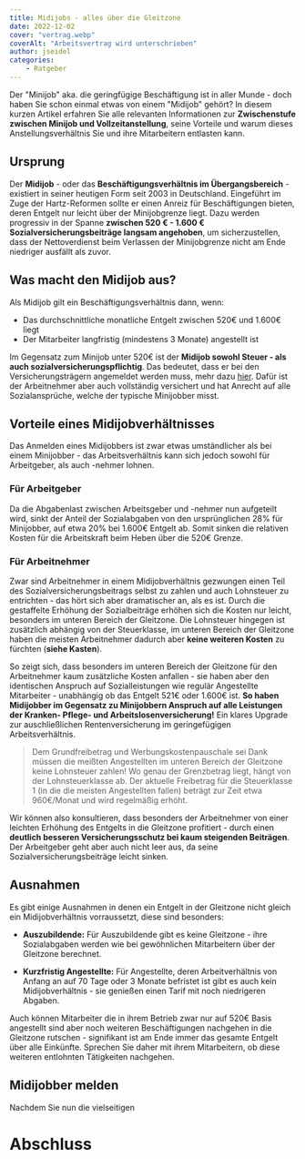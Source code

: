 ```yaml
---
title: Midijobs - alles über die Gleitzone
date: 2022-12-02
cover: "vertrag.webp"
coverAlt: "Arbeitsvertrag wird unterschrieben"
author: jseidel
categories:
    - Ratgeber
---
```


Der "Minijob" aka. die geringfügige Beschäftigung ist in aller Munde - doch
haben Sie schon einmal etwas von einem "Midijob" gehört? In diesem kurzen
Artikel erfahren Sie alle relevanten Informationen zur **Zwischenstufe zwischen
Minijob und Vollzeitanstellung**, seine Vorteile und warum dieses
Anstellungsverhältnis Sie und ihre Mitarbeitern entlasten kann. 

## Ursprung

Der **Midijob** - oder das **Beschäftigungsverhältnis im Übergangsbereich** -
existiert in seiner heutigen Form seit 2003 in Deutschland. Eingeführt im Zuge
der Hartz-Reformen sollte er einen Anreiz für Beschäftigungen bieten, deren
Entgelt nur leicht über der Minijobgrenze liegt. Dazu werden progressiv in der
Spanne **zwischen 520 € - 1.600 € Sozialversicherungsbeiträge langsam angehoben**, um
sicherzustellen, dass der Nettoverdienst beim Verlassen der Minijobgrenze nicht
am Ende niedriger ausfällt als zuvor.  

## Was macht den Midijob aus?

Als Midijob gilt ein Beschäftigungsverhältnis dann, wenn:
- Das durchschnittliche monatliche Entgelt zwischen 520€ und 1.600€ liegt
- Der Mitarbeiter langfristig (mindestens 3 Monate) angestellt ist

Im Gegensatz zum Minijob unter 520€ ist der **Midijob sowohl Steuer - als auch
sozialversicherungspflichtig**. Das bedeutet, dass er bei den
Versicherungsträgern angemeldet werden muss, mehr dazu
[hier](site/blog/midijob/#zu-beachten). Dafür ist der Arbeitnehmer aber auch
vollständig versichert und hat Anrecht auf alle Sozialansprüche, welche der
typische Minijobber misst. 

## Vorteile eines Midijobverhältnisses

Das Anmelden eines Midijobbers ist zwar etwas umständlicher als bei einem
Minijobber - das Arbeitsverhältnis kann sich jedoch sowohl für Arbeitgeber, als
auch -nehmer lohnen.

### Für Arbeitgeber

Da die Abgabenlast zwischen Arbeitsgeber und -nehmer nun
aufgeteilt wird, sinkt der Anteil der Sozialabgaben von den ursprünglichen 28% für
Minijobber, auf etwa 20% bei 1.600€ Entgelt ab. Somit sinken die relativen
Kosten für die Arbeitskraft beim Heben über die 520€ Grenze. 

### Für Arbeitnehmer

Zwar sind Arbeitnehmer in einem Midijobverhältnis gezwungen einen Teil des
Sozialversicherungsbeitrags selbst zu zahlen und auch Lohnsteuer zu entrichten -
das hört sich aber dramatischer an, als es ist. Durch die gestaffelte Erhöhung
der Sozialbeiträge erhöhen sich die Kosten nur leicht, besonders im unteren
Bereich der Gleitzone. Die Lohnsteuer hingegen ist zusätzlich abhängig von der Steuerklasse, im unteren Bereich der Gleitzone haben die meisten Arbeitnehmer dadurch
aber **keine weiteren Kosten** zu fürchten (**siehe Kasten**).

So zeigt sich, dass besonders im unteren Bereich der Gleitzone für den
Arbeitnehmer kaum zusätzliche Kosten anfallen - sie haben aber den identischen
Anspruch auf Sozialleistungen wie regulär Angestellte Mitarbeiter - unabhängig
ob das Entgelt 521€ oder 1.600€ ist. **So haben Midijobber im Gegensatz zu
Minijobbern Anspruch auf alle Leistungen der Kranken- Pflege- und
Arbeitslosenversicherung!** Ein klares Upgrade zur auschließlichen
Rentenversicherung im geringefügigen Arbeitsverhältnis. 

> Dem Grundfreibetrag und Werbungskostenpauschale sei Dank müssen die meißten Angestellten im unteren
> Bereich der Gleitzone keine Lohnsteuer zahlen! Wo genau der Grenzbetrag liegt,
> hängt von der Lohnsteuerklasse ab. Der aktuelle Freibetrag für die
> Steuerklasse 1 (in die die meisten Angestellten fallen) beträgt zur Zeit etwa
> 960€/Monat und wird regelmäßig erhöht.

Wir können also konsultieren, dass besonders der Arbeitnehmer von einer leichten
Erhöhung des Entgelts in die Gleitzone profitiert - durch einen **deutlich
besseren Versicherungsschutz bei kaum steigenden Beiträgen**. Der Arbeitgeber geht
aber auch nicht leer aus, da seine Sozialversicherungsbeiträge leicht sinken.

## Ausnahmen

Es gibt einige Ausnahmen in denen ein Entgelt in der Gleitzone nicht gleich ein
Midijobverhältnis vorraussetzt, diese sind besonders:

- **Auszubildende:** Für Auszubildende gibt es keine Gleitzone - ihre
  Sozialabgaben werden wie bei gewöhnlichen Mitarbeitern über der Gleitzone
  berechnet.
  
- **Kurzfristig Angestellte:** Für Angestellte, deren Arbeitverhältnis von
  Anfang an auf 70 Tage oder 3 Monate befristet ist gibt es auch kein
  Midijobverhältnis - sie genießen einen Tarif mit noch niedrigeren Abgaben.

Auch können Mitarbeiter die in ihrem Betrieb zwar nur auf 520€ Basis angestellt
sind aber noch weiteren Beschäftigungen nachgehen in die Gleitzone rutschen -
signifikant ist am Ende immer das gesamte Entgelt über alle Einkünfte. Sprechen
Sie daher mit ihrem Mitarbeitern, ob diese weiteren entlohnten Tätigkeiten
nachgehen. 

## Midijobber melden

Nachdem Sie nun die vielseitigen 

# Abschluss